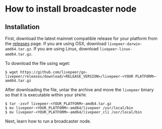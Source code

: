 # How to install broadcaster node

## Installation

First, download the latest mainnet compatible release for your platform from the
[releases](https://github.com/livepeer/go-livepeer/releases) page. If you are
using OSX, download `livepeer-darwin-amd64.tar.gz`. If you are using Linux,
download `livepeer-linux-amd64.tar.gz`.

To download the file using wget:

```
$ wget https://github.com/livepeer/go-livepeer/releases/download/<RELEASE_VERSION>/livepeer-<YOUR PLATFORM>-amd64.tar.gz
```

After downloading the file, untar the archive and move the `livepeer` binary so
that it is executable within your `$PATH`:

```
$ tar -zxvf livepeer-<YOUR_PLATFORM>-amd64.tar.gz
$ mv livepeer-<YOUR_PLATFORM>-amd64/livepeer /usr/local/bin
$ mv livepeer-<YOUR_PLATFORM>-amd64/livepeer_cli /usr/local/bin
```

Next, learn how to run a broadcaster node.
